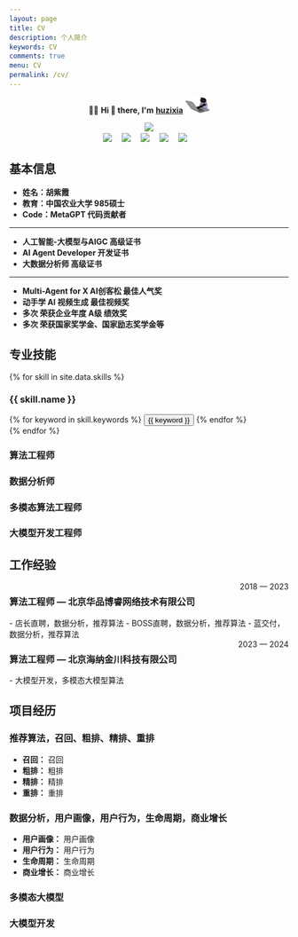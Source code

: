 ```yaml
---
layout: page
title: CV
description: 个人简介
keywords: CV
comments: true
menu: CV
permalink: /cv/
---
```



<div align="center">

:woman_technologist: <strong>Hi 👋 there, I'm</strong> <strong><a href="https://huzixia.github.io/">huzixia</a></strong> <img height="30" src="../images/work.gif" />

  <!-- dynamic typing effect 动态打字效果 -->
  <div>
    <a href="https://huzixia.github.io/">
      <img src="https://readme-typing-svg.demolab.com?font=Fira+Code&pause=1000&width=435&lines=console.log(%22Hello%2C%20World%22);胡同学祝您心想事成!&center=true&size=27" />
    </a>
  </div>
  <!-- profile logo 个人资料徽标 -->
  <div>
    <a href="https://huzixia.github.io/"><img src="https://img.shields.io/badge/Website-博客-orange" /></a>&emsp;
    <a href="https://www.zhihu.com/people/hu-zi-xia-91"><img src="https://img.shields.io/badge/ZhiHu-知乎-blue" /></a>&emsp;
    <a href="https://github.com/HuZixia"><img src="https://img.shields.io/badge/GitHub-code-white" /></a>&emsp;
    <a href="https://twitter.com/zixia80631/"><img src="https://img.shields.io/badge/Twitter-推特-black" /></a>&emsp;
    <a href="https://github.com/HuZixia/Text2Video/assets/38995480/244e64be-3dc4-46bb-8aff-523d8a235a1e"><img src="https://img.shields.io/badge/WeChat-微信-07c160" /></a>&emsp;

  </div>

</div>


## **基本信息**

- **姓名：胡紫霞**
- **教育：中国农业大学 985硕士**
- **Code：MetaGPT 代码贡献者**

---

- **人工智能-大模型与AIGC 高级证书**
- **AI Agent Developer 开发证书**
- **大数据分析师 高级证书**

---

- **Multi-Agent for X AI创客松 最佳人气奖**
- **动手学 AI 视频生成 最佳视频奖**
- **多次 荣获企业年度 A级 绩效奖**
- **多次 荣获国家奖学金、国家励志奖学金等**



## **专业技能**


{% for skill in site.data.skills %}
### {{ skill.name }}
<div class="btn-inline">
{% for keyword in skill.keywords %}
<button class="btn btn-outline" type="button">{{ keyword }}</button>
{% endfor %}
</div>
{% endfor %}

### 算法工程师

### 数据分析师

### 多模态算法工程师

### 大模型开发工程师


## **工作经验**

<div style="display: flex; justify-content: space-between;">
    <h3>算法工程师 — 北京华品博睿网络技术有限公司</h3> <span style="text-align: right">2018 — 2023</span>
</div>
- 店长直聘，数据分析，推荐算法
- BOSS直聘，数据分析，推荐算法
- 蓝交付，数据分析，推荐算法



<div style="display: flex; justify-content: space-between;">
    <h3>算法工程师 — 北京海纳金川科技有限公司</h3> <span style="text-align: right">2023 — 2024</span>
</div>
- 大模型开发，多模态大模型算法


## **项目经历**

### 推荐算法，召回、粗排、精排、重排

- **召回：** 召回
- **粗排：** 粗排
- **精排：** 精排
- **重排：** 重排

### 数据分析，用户画像，用户行为，生命周期，商业增长

- **用户画像：** 用户画像
- **用户行为：** 用户行为
- **生命周期：** 生命周期
- **商业增长：** 商业增长


### 多模态大模型


### 大模型开发




[//]: # (<a href="https://info.flagcounter.com/tYM6"><img src="https://s11.flagcounter.com/count2/tYM6/bg_FFFFFF/txt_000000/border_CCCCCC/columns_2/maxflags_10/viewers_0/labels_0/pageviews_0/flags_0/percent_0/" alt="Flag Counter" border="0"></a>)
